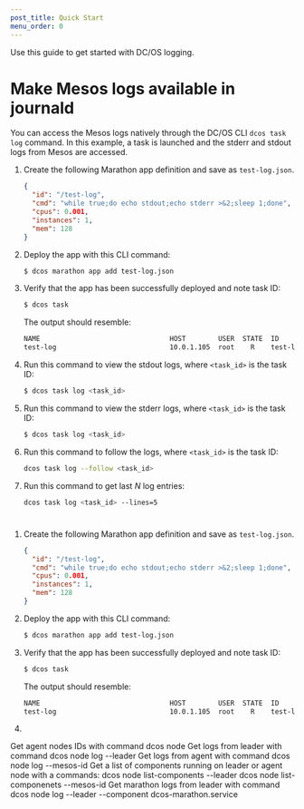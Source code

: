 ```yaml
---
post_title: Quick Start
menu_order: 0
---
```


Use this guide to get started with DC/OS logging. 

# Make Mesos logs available in journald

You can access the Mesos logs natively through the DC/OS CLI `dcos task log` command. In this example, a task is launched and the stderr and stdout logs from Mesos are accessed. 

1.  Create the following Marathon app definition and save as `test-log.json`.
    
    ```json
    {
      "id": "/test-log",
      "cmd": "while true;do echo stdout;echo stderr >&2;sleep 1;done",
      "cpus": 0.001,
      "instances": 1,
      "mem": 128
    }
    ```

1.  Deploy the app with this CLI command:
    
    ```bash
    $ dcos marathon app add test-log.json
    ```

1.  Verify that the app has been successfully deployed and note task ID:

    ```bash
    $ dcos task
    ```
    
    The output should resemble:
    
    ```bash
    NAME                                HOST        USER  STATE  ID
    test-log                            10.0.1.105  root    R    test-log.e69c4b2f-c255-11e6-a451-aa711cbcaa78
    ```

1.  Run this command to view the stdout logs, where `<task_id>` is the task ID:

    ```bash
    $ dcos task log <task_id>
    ```

1.  Run this command to view the stderr logs, where `<task_id>` is the task ID:

    ```bash
    $ dcos task log <task_id>
    ```
    
1.  Run this command to follow the logs, where `<task_id>` is the task ID:

    ```bash
    dcos task log --follow <task_id>
    ```
    
1.  Run this command to get last *N* log entries:
 
    ```bash
    dcos task log <task_id> --lines=5
    ```

# 

1.  Create the following Marathon app definition and save as `test-log.json`.
    
    ```json
    {
      "id": "/test-log",
      "cmd": "while true;do echo stdout;echo stderr >&2;sleep 1;done",
      "cpus": 0.001,
      "instances": 1,
      "mem": 128
    }
    ```

1.  Deploy the app with this CLI command:
    
    ```bash
    $ dcos marathon app add test-log.json
    ```

1.  Verify that the app has been successfully deployed and note task ID:

    ```bash
    $ dcos task
    ```
    
    The output should resemble:
    
    ```bash
    NAME                                HOST        USER  STATE  ID
    test-log                            10.0.1.105  root    R    test-log.e69c4b2f-c255-11e6-a451-aa711cbcaa78
    ```

1.  

Get agent nodes IDs with command dcos node
Get logs from leader with command dcos node log --leader
Get logs from agent with command dcos node log --mesos-id <node-id>
Get a list of components running on leader or agent node with a commands:
dcos node list-components --leader
dcos node list-componenets --mesos-id <node-id>
Get marathon logs from leader with command
dcos node log --leader --component dcos-marathon.service